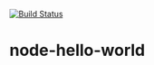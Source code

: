 [![Build Status](https://travis-ci.org/kota661/helloworld-nodejs.svg?branch=master)](https://travis-ci.org/kota661/helloworld-nodejs)

# node-hello-world
